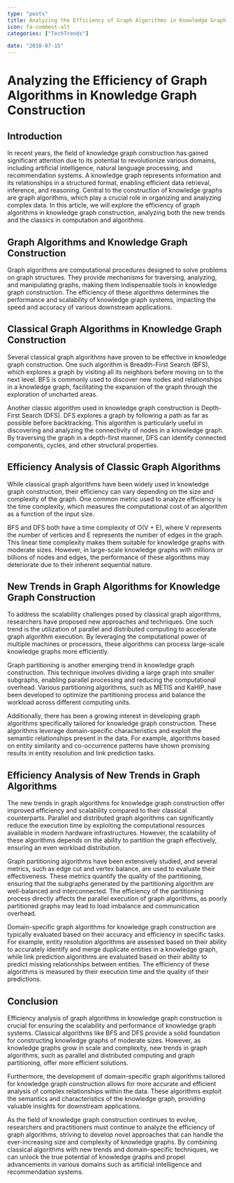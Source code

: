 ```yaml
---
type: "posts"
title: Analyzing the Efficiency of Graph Algorithms in Knowledge Graph Construction
icon: fa-comment-alt
categories: ["TechTrends"]

date: "2018-07-15"
---
```




# Analyzing the Efficiency of Graph Algorithms in Knowledge Graph Construction

## Introduction
In recent years, the field of knowledge graph construction has gained significant attention due to its potential to revolutionize various domains, including artificial intelligence, natural language processing, and recommendation systems. A knowledge graph represents information and its relationships in a structured format, enabling efficient data retrieval, inference, and reasoning. Central to the construction of knowledge graphs are graph algorithms, which play a crucial role in organizing and analyzing complex data. In this article, we will explore the efficiency of graph algorithms in knowledge graph construction, analyzing both the new trends and the classics in computation and algorithms.

## Graph Algorithms and Knowledge Graph Construction
Graph algorithms are computational procedures designed to solve problems on graph structures. They provide mechanisms for traversing, analyzing, and manipulating graphs, making them indispensable tools in knowledge graph construction. The efficiency of these algorithms determines the performance and scalability of knowledge graph systems, impacting the speed and accuracy of various downstream applications.

## Classical Graph Algorithms in Knowledge Graph Construction
Several classical graph algorithms have proven to be effective in knowledge graph construction. One such algorithm is Breadth-First Search (BFS), which explores a graph by visiting all its neighbors before moving on to the next level. BFS is commonly used to discover new nodes and relationships in a knowledge graph, facilitating the expansion of the graph through the exploration of uncharted areas.

Another classic algorithm used in knowledge graph construction is Depth-First Search (DFS). DFS explores a graph by following a path as far as possible before backtracking. This algorithm is particularly useful in discovering and analyzing the connectivity of nodes in a knowledge graph. By traversing the graph in a depth-first manner, DFS can identify connected components, cycles, and other structural properties.

## Efficiency Analysis of Classic Graph Algorithms
While classical graph algorithms have been widely used in knowledge graph construction, their efficiency can vary depending on the size and complexity of the graph. One common metric used to analyze efficiency is the time complexity, which measures the computational cost of an algorithm as a function of the input size.

BFS and DFS both have a time complexity of O(V + E), where V represents the number of vertices and E represents the number of edges in the graph. This linear time complexity makes them suitable for knowledge graphs with moderate sizes. However, in large-scale knowledge graphs with millions or billions of nodes and edges, the performance of these algorithms may deteriorate due to their inherent sequential nature.

## New Trends in Graph Algorithms for Knowledge Graph Construction
To address the scalability challenges posed by classical graph algorithms, researchers have proposed new approaches and techniques. One such trend is the utilization of parallel and distributed computing to accelerate graph algorithm execution. By leveraging the computational power of multiple machines or processors, these algorithms can process large-scale knowledge graphs more efficiently.

Graph partitioning is another emerging trend in knowledge graph construction. This technique involves dividing a large graph into smaller subgraphs, enabling parallel processing and reducing the computational overhead. Various partitioning algorithms, such as METIS and KaHIP, have been developed to optimize the partitioning process and balance the workload across different computing units.

Additionally, there has been a growing interest in developing graph algorithms specifically tailored for knowledge graph construction. These algorithms leverage domain-specific characteristics and exploit the semantic relationships present in the data. For example, algorithms based on entity similarity and co-occurrence patterns have shown promising results in entity resolution and link prediction tasks.

## Efficiency Analysis of New Trends in Graph Algorithms
The new trends in graph algorithms for knowledge graph construction offer improved efficiency and scalability compared to their classical counterparts. Parallel and distributed graph algorithms can significantly reduce the execution time by exploiting the computational resources available in modern hardware infrastructures. However, the scalability of these algorithms depends on the ability to partition the graph effectively, ensuring an even workload distribution.

Graph partitioning algorithms have been extensively studied, and several metrics, such as edge cut and vertex balance, are used to evaluate their effectiveness. These metrics quantify the quality of the partitioning, ensuring that the subgraphs generated by the partitioning algorithm are well-balanced and interconnected. The efficiency of the partitioning process directly affects the parallel execution of graph algorithms, as poorly partitioned graphs may lead to load imbalance and communication overhead.

Domain-specific graph algorithms for knowledge graph construction are typically evaluated based on their accuracy and efficiency in specific tasks. For example, entity resolution algorithms are assessed based on their ability to accurately identify and merge duplicate entities in a knowledge graph, while link prediction algorithms are evaluated based on their ability to predict missing relationships between entities. The efficiency of these algorithms is measured by their execution time and the quality of their predictions.

## Conclusion
Efficiency analysis of graph algorithms in knowledge graph construction is crucial for ensuring the scalability and performance of knowledge graph systems. Classical algorithms like BFS and DFS provide a solid foundation for constructing knowledge graphs of moderate sizes. However, as knowledge graphs grow in scale and complexity, new trends in graph algorithms, such as parallel and distributed computing and graph partitioning, offer more efficient solutions.

Furthermore, the development of domain-specific graph algorithms tailored for knowledge graph construction allows for more accurate and efficient analysis of complex relationships within the data. These algorithms exploit the semantics and characteristics of the knowledge graph, providing valuable insights for downstream applications.

As the field of knowledge graph construction continues to evolve, researchers and practitioners must continue to analyze the efficiency of graph algorithms, striving to develop novel approaches that can handle the ever-increasing size and complexity of knowledge graphs. By combining classical algorithms with new trends and domain-specific techniques, we can unlock the true potential of knowledge graphs and propel advancements in various domains such as artificial intelligence and recommendation systems.